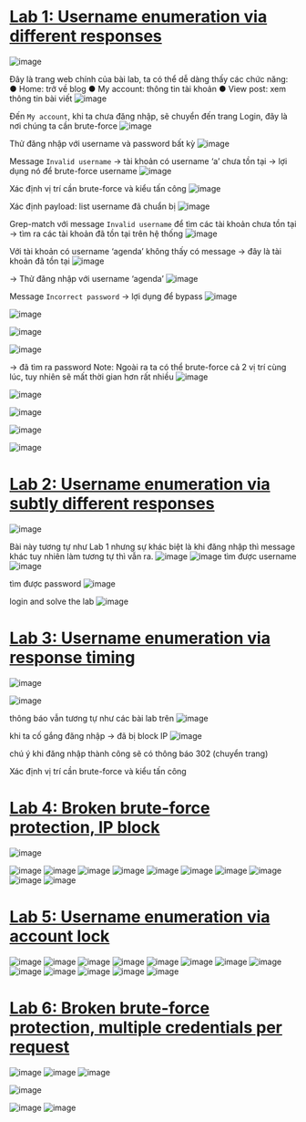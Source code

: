 # [Lab 1: Username enumeration via different responses](https://portswigger.net/web-security/authentication/password-based/lab-username-enumeration-via-different-responses)
![image](https://github.com/imHy0/Port_Swigger_Learning/assets/88024759/8c33421e-d7f1-4620-8c3a-682c1c5f54fc)

Đây là trang web chính của bài lab, ta có thể dễ dàng thấy các chức năng:
●	Home: trở về blog
●	My account: thông tin tài khoản
●	View post: xem thông tin bài viết
![image](https://github.com/imHy0/Port_Swigger_Learning/assets/88024759/06fda70c-1a60-4c8f-9ae3-ec7a29f961da)

Đến `My account`, khi ta chưa đăng nhập, sẽ chuyển đến trang Login, đây là nơi chúng ta cần brute-force
![image](https://github.com/imHy0/Port_Swigger_Learning/assets/88024759/2bce6d86-ea51-4441-8f7b-32de0f0a9c91)

Thử đăng nhập với username và password bất kỳ
![image](https://github.com/imHy0/Port_Swigger_Learning/assets/88024759/378f9d22-0cb6-4d53-90b8-f195824cf62c)

Message `Invalid username` → tài khoản có username ‘a’ chưa tồn tại → lợi dụng nó để brute-force username
![image](https://github.com/imHy0/Port_Swigger_Learning/assets/88024759/3f826344-6ff2-41bb-8f3e-ad75b98e701a)

Xác định vị trí cần brute-force và kiểu tấn công
![image](https://github.com/imHy0/Port_Swigger_Learning/assets/88024759/d1ab4877-6152-4572-8120-57c55b979f07)

Xác định payload: list username đã chuẩn bị
![image](https://github.com/imHy0/Port_Swigger_Learning/assets/88024759/3e88e29a-f217-4679-be54-5f56ed9b092b)

Grep-match với message `Invalid username` để tìm các tài khoản chưa tồn tại → tìm ra các tài khoản đã tồn tại trên hệ thống
![image](https://github.com/imHy0/Port_Swigger_Learning/assets/88024759/769f8138-b862-43fa-a20b-3d429249d448)

Với tài khoản có username ‘agenda’ không thấy có message → đây là tài khoản đã tồn tại
![image](https://github.com/imHy0/Port_Swigger_Learning/assets/88024759/695c3124-a561-41a2-ba44-6c2166aa522b)

→ Thử đăng nhập với username ‘agenda’
![image](https://github.com/imHy0/Port_Swigger_Learning/assets/88024759/4dce1348-1a8a-4007-b4e4-ea84c218c33c)

Message `Incorrect password` → lợi dụng để bypass
![image](https://github.com/imHy0/Port_Swigger_Learning/assets/88024759/92ff35b6-a5e2-4495-974e-032010f0c680)


![image](https://github.com/imHy0/Port_Swigger_Learning/assets/88024759/9e957e42-8599-4128-a816-7dfee309349a)
 
![image](https://github.com/imHy0/Port_Swigger_Learning/assets/88024759/ae4f7eb7-67ab-4973-b18d-455eaddb7642)

![image](https://github.com/imHy0/Port_Swigger_Learning/assets/88024759/672ab900-db38-4c10-b6f3-4f033cb3524b)

→ đã tìm ra password
Note: Ngoài ra ta có thể brute-force cả 2 vị trí cùng lúc, tuy nhiên sẽ mất thời gian hơn rất nhiều
![image](https://github.com/imHy0/Port_Swigger_Learning/assets/88024759/ec6eb57a-72ed-427c-b7bb-926700abede7)

![image](https://github.com/imHy0/Port_Swigger_Learning/assets/88024759/5d139415-0b26-47dc-81c8-235bfb1e013c)

![image](https://github.com/imHy0/Port_Swigger_Learning/assets/88024759/98f21be0-6251-4b9b-8199-faafb98b28c5)

![image](https://github.com/imHy0/Port_Swigger_Learning/assets/88024759/b0538f81-e1b5-4fbe-884c-5cfa7389a190)

![image](https://github.com/imHy0/Port_Swigger_Learning/assets/88024759/26eb2fd5-31f6-455c-a62c-f7cabb2d4146)

# [Lab 2: Username enumeration via subtly different responses](https://portswigger.net/web-security/authentication/password-based/lab-username-enumeration-via-subtly-different-responses)
![image](https://github.com/imHy0/Port_Swigger_Learning/assets/88024759/4f895faf-82aa-492b-9760-c7cac400eece)

Bài này tương tự như Lab 1 nhưng sự khác biệt là khi đăng nhập thì message khác tuy nhiên làm tương tự thì vẫn ra.
![image](https://github.com/imHy0/Port_Swigger_Learning/assets/88024759/25ff0a30-160c-4389-922b-6b7d0f7bd0b0)
![image](https://github.com/imHy0/Port_Swigger_Learning/assets/88024759/a1d8932c-9d73-49bb-b045-c31e5858ceb3)
tìm được username
![image](https://github.com/imHy0/Port_Swigger_Learning/assets/88024759/09a85183-e1ef-4a0b-9af1-e6f394dd6f15)

tìm được password
![image](https://github.com/imHy0/Port_Swigger_Learning/assets/88024759/2e6c231e-13a5-44c9-98d2-b4bffe8e92bc)

login and solve the lab
![image](https://github.com/imHy0/Port_Swigger_Learning/assets/88024759/fd94df78-af4a-40b2-b425-a2d37c5ac268)

# [Lab 3: Username enumeration via response timing](https://portswigger.net/web-security/authentication/password-based/lab-username-enumeration-via-response-timing)
![image](https://github.com/imHy0/Port_Swigger_Learning/assets/88024759/68a18d03-87b6-4419-b80b-f4f69208757f)

![image](https://github.com/imHy0/Port_Swigger_Learning/assets/88024759/d72a420d-0b58-45aa-afe0-60e2f8377e5c)


thông báo vẫn tương tự như các bài lab trên
![image](https://github.com/imHy0/Port_Swigger_Learning/assets/88024759/bb94f4ff-f8ea-426b-a716-ab331d03328e)

khi ta cố gắng đăng nhập → đã bị block IP
![image](https://github.com/imHy0/Port_Swigger_Learning/assets/88024759/d4693c0b-06a6-47a3-bd93-550e887aa484)

chú ý khi đăng nhập thành công sẽ có thông báo 302 (chuyển trang)

Xác định vị trí cần brute-force và kiểu tấn công


 

 

 

 
# [Lab 4: Broken brute-force protection, IP block](https://portswigger.net/web-security/authentication/password-based/lab-broken-bruteforce-protection-ip-block)
![image](https://github.com/imHy0/Port_Swigger_Learning/assets/88024759/3fa3bae5-9d63-4428-8317-8456830e8035)

![image](https://github.com/imHy0/Port_Swigger_Learning/assets/88024759/7a4e6f0e-73f2-44b1-989e-245f75c39852)
![image](https://github.com/imHy0/Port_Swigger_Learning/assets/88024759/447ba243-fc03-4dbd-b117-a33d072ec03b)
![image](https://github.com/imHy0/Port_Swigger_Learning/assets/88024759/50f050e9-dba4-42ad-8ab6-51560f067d30)
![image](https://github.com/imHy0/Port_Swigger_Learning/assets/88024759/78c6a7fc-e9c9-44ff-bde6-368d23db7e6f)
![image](https://github.com/imHy0/Port_Swigger_Learning/assets/88024759/ac381cd7-722f-4f75-aa20-c0b8b77c9b13)
![image](https://github.com/imHy0/Port_Swigger_Learning/assets/88024759/92f5786d-7721-4351-96a2-e55ac3603ede)
![image](https://github.com/imHy0/Port_Swigger_Learning/assets/88024759/0a034893-e1a5-41e7-913a-cc664c48adb6)
![image](https://github.com/imHy0/Port_Swigger_Learning/assets/88024759/0453dda1-33b4-45ab-8c3c-9576731364ed)
![image](https://github.com/imHy0/Port_Swigger_Learning/assets/88024759/0ecc0f9a-ef20-4c3d-b869-be4527d58599)
![image](https://github.com/imHy0/Port_Swigger_Learning/assets/88024759/c245110e-00cd-428e-a9b2-b64f3e701f2d)
# [Lab 5: Username enumeration via account lock](https://portswigger.net/web-security/authentication/password-based/lab-username-enumeration-via-account-lock)
![image](https://github.com/imHy0/Port_Swigger_Learning/assets/88024759/933a5a32-5cb9-4bb0-9ebd-fbd8059de79f)
![image](https://github.com/imHy0/Port_Swigger_Learning/assets/88024759/f05a6aec-4630-4494-95b3-dc04d33e444e)
![image](https://github.com/imHy0/Port_Swigger_Learning/assets/88024759/7d4c2d62-4a4d-44ef-a1cd-56a2230ca99c)
![image](https://github.com/imHy0/Port_Swigger_Learning/assets/88024759/1cd895ca-ec10-4cc4-9617-bc5de0c0e982)
![image](https://github.com/imHy0/Port_Swigger_Learning/assets/88024759/7a09aca0-96e3-4f5c-8b85-c544d5a583fd)
![image](https://github.com/imHy0/Port_Swigger_Learning/assets/88024759/0a2ccbdd-2a14-488e-96ed-5ef844719873)
![image](https://github.com/imHy0/Port_Swigger_Learning/assets/88024759/b8771dca-dfa1-4de8-8f20-fd0bfed21b0a)
![image](https://github.com/imHy0/Port_Swigger_Learning/assets/88024759/6db8649f-b3a1-4f10-b17b-2885cc5b73ec)
![image](https://github.com/imHy0/Port_Swigger_Learning/assets/88024759/27065dc5-9958-4274-bb56-0bd9db26379b)
![image](https://github.com/imHy0/Port_Swigger_Learning/assets/88024759/08826639-4f9c-4d01-95ae-4d49284220ce)
![image](https://github.com/imHy0/Port_Swigger_Learning/assets/88024759/9e1d50c3-5026-49c6-8755-36f5e889e156)
![image](https://github.com/imHy0/Port_Swigger_Learning/assets/88024759/ce2b9ab8-3b9a-4ce8-99d4-b1512096aa93)
![image](https://github.com/imHy0/Port_Swigger_Learning/assets/88024759/6665a59b-b7a1-4a21-a762-fd36bd225a21)
# [Lab 6: Broken brute-force protection, multiple credentials per request](https://portswigger.net/web-security/authentication/password-based/lab-broken-brute-force-protection-multiple-credentials-per-request)
![image](https://github.com/imHy0/Port_Swigger_Learning/assets/88024759/f6c017aa-a464-4a64-8c03-58436298e823)
![image](https://github.com/imHy0/Port_Swigger_Learning/assets/88024759/062919ab-0c6e-4a40-8671-ab154b6a6c0b)
![image](https://github.com/imHy0/Port_Swigger_Learning/assets/88024759/e5dd0e3c-d308-4ac8-a425-bf2a7ef1cdf0)

![image](https://github.com/imHy0/Port_Swigger_Learning/assets/88024759/ef53b4ee-878e-4441-b942-4a700b0aec8f)

![image](https://github.com/imHy0/Port_Swigger_Learning/assets/88024759/d2dd7a62-c84f-4415-93a3-0695ebe9ad08)
![image](https://github.com/imHy0/Port_Swigger_Learning/assets/88024759/96de3a22-405f-4524-bdd4-05691845d4dc)
